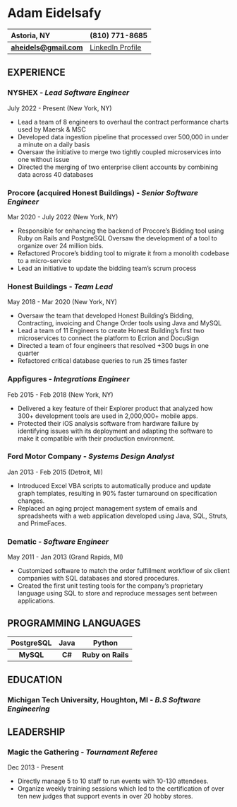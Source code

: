 # Adam Eidelsafy 
| **Astoria, NY**        | **(810) 771-8685**     |
| :----------------------| :--------------------- | 
| **aheidels@gmail.com** | [LinkedIn Profile](https://www.linkedin.com/in/adam-eidelsafy-81025227/) |

## EXPERIENCE 
### NYSHEX \- *Lead Software Engineer* 
July 2022 \- Present (New York, NY) 
- Lead a team of 8 engineers to overhaul the contract performance charts used by Maersk & MSC 
- Developed data ingestion pipeline that processed over 500,000 in under a minute on a daily basis
- Oversaw the initiative to merge two tightly coupled microservices into one without issue 
- Directed the merging of two enterprise client accounts by combining data across 40 databases 
### Procore (acquired Honest Buildings) \- *Senior Software Engineer* 
Mar 2020 \- July 2022 (New York, NY) 
- Responsible for enhancing the backend of Procore’s Bidding tool using Ruby on Rails and PostgreSQL Oversaw the development of a tool to organize over 24 million bids. 
- Refactored Procore’s bidding tool to migrate it from a monolith codebase to a micro-service 
- Lead an initiative to update the bidding team’s scrum process  
### Honest Buildings \- *Team Lead* 
May 2018 \- Mar 2020 (New York, NY) 
- Oversaw the team that developed Honest Building’s Bidding, Contracting, invoicing and Change Order tools using Java and MySQL
- Lead a team of 11 Engineers to create Honest Building’s first two microservices to connect the platform to Ecrion and DocuSign 
- Directed a team of four engineers that resolved \+300 bugs in one quarter 
- Refactored critical database queries to run 25 times faster 
### Appfigures \- *Integrations Engineer* 
Feb 2015 \- Feb 2018 (New York, NY) 
- Delivered a key feature of their Explorer product that analyzed how 300+ development tools are used in 2,000,000+ mobile apps. 
- Protected their iOS analysis software from hardware failure by identifying issues with its deployment and adapting the software to make it compatible with their production environment.  
### Ford Motor Company \- *Systems Design Analyst* 
Jan 2013 \- Feb 2015 (Detroit, MI) 
- Introduced Excel VBA scripts to automatically produce and update graph templates, resulting in 90% faster turnaround on specification changes. 
- Replaced an aging project management system of emails and spreadsheets with a web application developed using Java, SQL, Struts, and PrimeFaces. 
### Dematic \- *Software Engineer* 
May 2011 \- Jan 2013 (Grand Rapids, MI) 
- Customized software to match the order fulfillment workflow of six client companies with SQL databases and stored procedures. 
- Created the first unit testing tools for the company’s proprietary language using SQL to store and reproduce messages sent between applications.
## PROGRAMMING LANGUAGES 
| PostgreSQL | Java     | Python            |
|:----------:|:--------:|:-----------------:|
| **MySQL**  | **C#**   | **Ruby on Rails** | 
## EDUCATION
### Michigan Tech University, Houghton, MI \- *B.S Software Engineering*
## LEADERSHIP
### Magic the Gathering \- *Tournament Referee* 
Dec 2013 \- Present  
- Directly manage 5 to 10 staff to run events with 10-130 attendees. 
- Organize weekly training sessions which led to the certification of over ten new judges that support events in over 20 hobby stores. 

